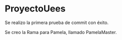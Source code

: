 # ProyectoUees

Se realizo la primera prueba de commit con éxito.

Se creo la Rama para Pamela, llamado PamelaMaster.
